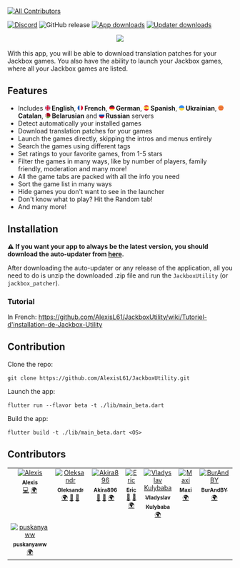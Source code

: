<!-- ALL-CONTRIBUTORS-BADGE:START - Do not remove or modify this section -->
[![All Contributors](https://img.shields.io/badge/all_contributors-8-orange.svg?style=flat-square)](#contributors-)
<!-- ALL-CONTRIBUTORS-BADGE:END -->
[![Discord](https://img.shields.io/discord/1108095925366308954?color=%235865F2&label=discord&logo=discord&style=flat-square)](https://discord.gg/jUQzjjaxQP)
![GitHub release](https://img.shields.io/github/v/release/AlexisL61/JackboxUtility?style=flat-square)
[![App downloads](https://img.shields.io/github/downloads/AlexisL61/JackboxUtility/latest/total?label=latest%20downloads&style=flat-square)](https://github.com/AlexisL61/JackboxUtility/releases/latest)
[![Updater downloads](https://img.shields.io/github/downloads/AlexisL61/JackboxUtilityUpdater/total?label=updater%20downloads&style=flat-square)](https://github.com/AlexisL61/JackboxUtilityUpdater/releases)

<p align="center"><img src="https://raw.githubusercontent.com/MeDustyy/JackboxUtility/91974b98e0c1aaeae8ae7fe93495914885cf2a26/Banner.png"></p>
With this app, you will be able to download translation patches for your Jackbox games. You also have the ability to launch your Jackbox games, where all your Jackbox games are listed.

## Features

- Includes **<img src="https://raw.githubusercontent.com/HatScripts/circle-flags/gh-pages/flags/gb.svg" width="12" height="12" /> English**, 
**<img src="https://raw.githubusercontent.com/HatScripts/circle-flags/gh-pages/flags/fr.svg" width="12" height="12" /> French**, 
**<img src="https://raw.githubusercontent.com/HatScripts/circle-flags/gh-pages/flags/de.svg" width="12" height="12" /> German**, 
**<img src="https://raw.githubusercontent.com/HatScripts/circle-flags/gh-pages/flags/es.svg" width="12" height="12" /> Spanish**, 
**<img src="https://raw.githubusercontent.com/HatScripts/circle-flags/gh-pages/flags/ua.svg" width="12" height="12" /> Ukrainian**,
**<img src="https://raw.githubusercontent.com/HatScripts/circle-flags/gh-pages/flags/es-ct.svg" width="12" height="12" /> Catalan**,
**<img src="https://raw.githubusercontent.com/HatScripts/circle-flags/gh-pages/flags/by.svg" width="12" height="12" /> Belarusian** and
**<img src="https://raw.githubusercontent.com/HatScripts/circle-flags/gh-pages/flags/ru.svg" width="12" height="12" /> Russian** servers
- Detect automatically your installed games
- Download translation patches for your games
- Launch the games directly, skipping the intros and menus entirely
- Search the games using different tags
- Set ratings to your favorite games, from 1-5 stars
- Filter the games in many ways, like by number of players, family friendly, moderation and many more!
- All the game tabs are packed with all the info you need
- Sort the game list in many ways
- Hide games you don't want to see in the launcher
- Don't know what to play? Hit the Random tab!
- And many more!

## Installation

**⚠ If you want your app to always be the latest version, you should download the auto-updater from [here](https://github.com/AlexisL61/JackboxUtilityUpdater/releases).**

After downloading the auto-updater or any release of the application, all you need to do is unzip the downloaded .zip file and run the `JackboxUtility` (or `jackbox_patcher`).

### Tutorial

In French: https://github.com/AlexisL61/JackboxUtility/wiki/Tutoriel-d'installation-de-Jackbox-Utility

## Contribution

Clone the repo:
```
git clone https://github.com/AlexisL61/JackboxUtility.git
```

Launch the app:
```
flutter run --flavor beta -t ./lib/main_beta.dart
```

Build the app:
```
flutter build -t ./lib/main_beta.dart <OS>
```

## Contributors

<!-- ALL-CONTRIBUTORS-LIST:START - Do not remove or modify this section -->
<!-- prettier-ignore-start -->
<!-- markdownlint-disable -->
<table>
  <tbody>
    <tr>
      <td align="center" valign="top" width="14.28%"><a href="https://github.com/AlexisL61"><img src="https://avatars.githubusercontent.com/u/30233189?v=4?s=100" width="100px;" alt="Alexis"/><br /><sub><b>Alexis</b></sub></a><br /><a href="https://github.com/AlexisL61/JackboxUtility/commits?author=AlexisL61" title="Code">💻</a> <a href="#translation-AlexisL61" title="Translation">🌍</a></td>
      <td align="center" valign="top" width="14.28%"><a href="http://t.me/MeDustyy"><img src="https://avatars.githubusercontent.com/u/58863601?v=4?s=100" width="100px;" alt="Oleksandr"/><br /><sub><b>Oleksandr</b></sub></a><br /><a href="#translation-MeDustyy" title="Translation">🌍</a> <a href="https://github.com/AlexisL61/JackboxUtility/issues?q=author%3AMeDustyy" title="Bug reports">🐛</a> <a href="#ideas-MeDustyy" title="Ideas, Planning, & Feedback">🤔</a></td>
      <td align="center" valign="top" width="14.28%"><a href="https://github.com/AkiraArtuhaxis"><img src="https://avatars.githubusercontent.com/u/93792993?v=4?s=100" width="100px;" alt="Akira896"/><br /><sub><b>Akira896</b></sub></a><br /><a href="#ideas-AkiraArtuhaxis" title="Ideas, Planning, & Feedback">🤔</a> <a href="https://github.com/AlexisL61/JackboxUtility/issues?q=author%3AAkiraArtuhaxis" title="Bug reports">🐛</a> <a href="#translation-AkiraArtuhaxis" title="Translation">🌍</a></td>
      <td align="center" valign="top" width="14.28%"><a href="http://twitch.tv/Erizzle"><img src="https://avatars.githubusercontent.com/u/43215958?v=4?s=100" width="100px;" alt="Eric"/><br /><sub><b>Eric</b></sub></a><br /><a href="#ideas-DerErizzle" title="Ideas, Planning, & Feedback">🤔</a> <a href="https://github.com/AlexisL61/JackboxUtility/issues?q=author%3ADerErizzle" title="Bug reports">🐛</a> <a href="#translation-DerErizzle" title="Translation">🌍</a></td>
      <td align="center" valign="top" width="14.28%"><a href="https://github.com/VladGraund"><img src="https://avatars.githubusercontent.com/u/106146104?v=4?s=100" width="100px;" alt="Vladyslav Kulybaba"/><br /><sub><b>Vladyslav Kulybaba</b></sub></a><br /><a href="#translation-VladGraund" title="Translation">🌍</a></td>
      <td align="center" valign="top" width="14.28%"><a href="https://github.com/Forseti6676"><img src="https://avatars.githubusercontent.com/u/97843472?v=4?s=100" width="100px;" alt="Maxi"/><br /><sub><b>Maxi</b></sub></a><br /><a href="#translation-Forseti6676" title="Translation">🌍</a></td>
      <td align="center" valign="top" width="14.28%"><a href="http://github.com/burandby"><img src="https://avatars.githubusercontent.com/u/48630651?v=4?s=100" width="100px;" alt="BurAndBY"/><br /><sub><b>BurAndBY</b></sub></a><br /><a href="#translation-BurAndBY" title="Translation">🌍</a></td>
    </tr>
    <tr>
      <td align="center" valign="top" width="14.28%"><a href="https://github.com/puskanyaww"><img src="https://avatars.githubusercontent.com/u/113018112?v=4?s=100" width="100px;" alt="puskanyaww"/><br /><sub><b>puskanyaww</b></sub></a><br /><a href="#translation-puskanyaww" title="Translation">🌍</a></td>
    </tr>
  </tbody>
</table>

<!-- markdownlint-restore -->
<!-- prettier-ignore-end -->

<!-- ALL-CONTRIBUTORS-LIST:END -->
<!-- prettier-ignore-start -->
<!-- markdownlint-disable -->

<!-- markdownlint-restore -->
<!-- prettier-ignore-end -->

<!-- ALL-CONTRIBUTORS-LIST:END -->
